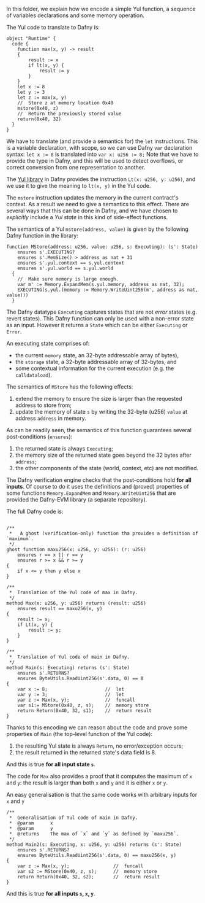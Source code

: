 
In this folder, we explain how we encode a simple Yul function,
a sequence of variables declarations and some memory operation.

The Yul code to translate to Dafny is:

```solidity
object "Runtime" {
  code {
    function max(x, y) -> result 
    {
        result := x
        if lt(x, y) {
            result := y 
        } 
    }
    let x := 8
    let y := 3
    let z := max(x, y)
    //  Store z at memory location 0x40
    mstore(0x40, z)
    //  Return the previously stored value
    return(0x40, 32)
  }
}
```

We have to translate (and provide a semantics for) the `let` instructions.
This is a variable declaration, with scope, so we can use Dafny `var` declaration syntax: `let x := 8` is translated into `var x: u256 := 8;`
Note that we have to provide the type in Dafny, and this will be used to detect overflows, or correct conversion from one representation to another.

The [Yul library](../../Yul/CommonSem.dfy) in Dafny provides the instruction `Lt(x: u256, y: u256)`, and we use it to give the meaning to `lt(x, y)` in the Yul code.

The `mstore` instruction updates the memory in the current contract's context.
As a result we need to give a semantics to this effect.
There are several ways that this can be done in Dafny, and we have chosen to _explicitly_ include a _Yul state_ in this kind of side-effect functions.

The semantics of a Yul `mstore(address, value)` is given by the following Dafny function in the library:

```dafny
function MStore(address: u256, value: u256, s: Executing): (s': State)
    ensures s'.EXECUTING?
    ensures s'.MemSize() > address as nat + 31
    ensures s'.yul.context == s.yul.context
    ensures s'.yul.world == s.yul.world
  {
    //  Make sure memory is large enough.
    var m' := Memory.ExpandMem(s.yul.memory, address as nat, 32);
    EXECUTING(s.yul.(memory := Memory.WriteUint256(m', address as nat, value)))
  }
```

The Dafny datatype `Executing` captures states that are not _error_ states (e.g. revert states). 
This Dafny function can only be used with a non-error state as an input.
However it returns a `State` which can be either `Executing` or `Error`.

An executing state comprises of:

-  the current `memory` state, an 32-byte addressable array of bytes), 
- the `storage` state, a 32-byte addressable array of 32-bytes, and 
- some contextual information for the current execution (e.g. the `calldataload`). 

The semantics of `MStore` has the following effects:

1. extend the memory to ensure the size is larger than the requested address to store from;
2. update the memory of state `s` by writing the 32-byte (u256) `value` at address `address` in memory.

As can be readily seen, the semantics of this function guarantees several post-conditions (`ensures`):

1. the returned state is always `Executing`;
2. the memory size of the returned state goes beyond the 32 bytes after `address`;
3. the other components of the state (world, context, etc) are not modified.

The Dafny verification engine checks that the post-conditions hold **for all inputs**.
Of course to do it uses the definitions and (proved) properties of some functions `Memory.ExpandMem` and `Memory.WriteUint256` that are provided the Dafny-EVM library (a separate repository).

The full Dafny code is:

```dafny

/**
 *   A ghost (verification-only) function tha provides a definition of `maximum`.
 */
ghost function maxu256(x: u256, y: u256): (r: u256)
    ensures r == x || r == y
    ensures r >= x && r >= y
{
    if x <= y then y else x
}

/**
 *  Translation of the Yul code of max in Dafny.
 */
method Max(x: u256, y: u256) returns (result: u256) 
    ensures result == maxu256(x, y)
{
    result := x;
    if Lt(x, y) { 
        result := y;
    }
}

/**
 *  Translation of Yul code of main in Dafny.
 */
method Main(s: Executing) returns (s': State)  
    ensures s'.RETURNS?
    ensures ByteUtils.ReadUint256(s'.data, 0) == 8
{
    var x := 8;                     //  let
    var y := 3;                     //  let
    var z := Max(x, y);             //  funcall
    var s1:= MStore(0x40, z, s);    //  memory store
    return Return(0x40, 32, s1);    //  return result
}
```

Thanks to this encoding we can reason about the code and prove some properties of `Main` (the top-level function of the Yul code):

1. the resulting Yul state is always `Return`, no error/exception occurs;
2. the result returned in the returned state's data field is 8.

And this is true **for all input state `s`**.

The code for `Max` also provides a proof that it computes the maximum of `x` and `y`: the result is larger than both `x` and `y` and it is either `x` or `y`. 

An easy generalisation is that the same code works with arbitrary inputs for `x` and `y`

```dafny
/**
 *  Generalisation of Yul code of main in Dafny.
 *  @param      x 
 *  @param      y 
 *  @returns    The max of `x` and `y` as defined by `maxu256`.
 */
method Main2(s: Executing, x: u256, y: u256) returns (s': State)
    ensures s'.RETURNS?
    ensures ByteUtils.ReadUint256(s'.data, 0) == maxu256(x, y)
{
    var z := Max(x, y);                //  funcall
    var s2 := MStore(0x40, z, s);      //  memory store
    return Return(0x40, 32, s2);       //  return result
}
```
And this is true **for all inputs `s`, `x`, `y`**.

